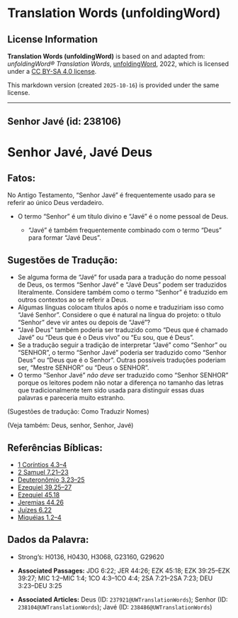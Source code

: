 # Translation Words (unfoldingWord)

## License Information

**Translation Words (unfoldingWord)** is based on and adapted from: _unfoldingWord® Translation Words_, [unfoldingWord](https://unfoldingword.org/utw), 2022, which is licensed under a [CC BY-SA 4.0 license](https://creativecommons.org/licenses/by-sa/4.0/legalcode.en).

This markdown version (created `2025-10-16`) is provided under the same license.



--------------------------------

## Senhor Javé (id: 238106)

Senhor Javé, Javé Deus
======================

Fatos:
------

No Antigo Testamento, “Senhor Javé” é frequentemente usado para se referir ao único Deus verdadeiro.

* O termo “Senhor” é um título divino e “Javé” é o nome pessoal de Deus.

    + “Javé” é também frequentemente combinado com o termo “Deus” para formar “Javé Deus”.

Sugestões de Tradução:
----------------------

* Se alguma forma de “Javé” for usada para a tradução do nome pessoal de Deus, os termos “Senhor Javé” e “Javé Deus” podem ser traduzidos literalmente. Considere também como o termo “Senhor” é traduzido em outros contextos ao se referir a Deus.
* Algumas línguas colocam títulos após o nome e traduziriam isso como “Javé Senhor”. Considere o que é natural na língua do projeto: o título “Senhor” deve vir antes ou depois de “Javé”?
* “Javé Deus” também poderia ser traduzido como “Deus que é chamado Javé” ou “Deus que é o Deus vivo” ou “Eu sou, que é Deus”.
* Se a tradução seguir a tradição de interpretar “Javé” como “Senhor” ou “SENHOR”, o termo “Senhor Javé” poderia ser traduzido como “Senhor Deus” ou “Deus que é o Senhor”. Outras possíveis traduções poderiam ser, “Mestre SENHOR” ou “Deus o SENHOR”.
* O termo “Senhor Javé” *não deve* ser traduzido como “Senhor SENHOR” porque os leitores podem não notar a diferença no tamanho das letras que tradicionalmente tem sido usada para distinguir essas duas palavras e pareceria muito estranho.

(Sugestões de tradução: Como Traduzir Nomes)

(Veja também: Deus, senhor, Senhor, Javé)

Referências Bíblicas:
---------------------

* [1 Coríntios 4\.3–4](https://ref.ly/1Cor4:3-1Cor4:4)
* [2 Samuel 7\.21–23](https://ref.ly/2Sam7:21-2Sam7:23)
* [Deuteronômio 3\.23–25](https://ref.ly/Deut3:23-Deut3:25)
* [Ezequiel 39\.25–27](https://ref.ly/Ezek39:25-Ezek39:27)
* [Ezequiel 45\.18](https://ref.ly/Ezek45:18)
* [Jeremias 44\.26](https://ref.ly/Jer44:26)
* [Juízes 6\.22](https://ref.ly/Judg6:22)
* [Miquéias 1\.2–4](https://ref.ly/Mic1:2-Mic1:4)

Dados da Palavra:
-----------------

* Strong’s: H0136, H0430, H3068, G23160, G29620

* **Associated Passages:** JDG 6:22; JER 44:26; EZK 45:18; EZK 39:25–EZK 39:27; MIC 1:2–MIC 1:4; 1CO 4:3–1CO 4:4; 2SA 7:21–2SA 7:23; DEU 3:23–DEU 3:25
* **Associated Articles:** Deus (ID: `237921@UWTranslationWords`); Senhor (ID: `238104@UWTranslationWords`); Javé (ID: `238486@UWTranslationWords`)

